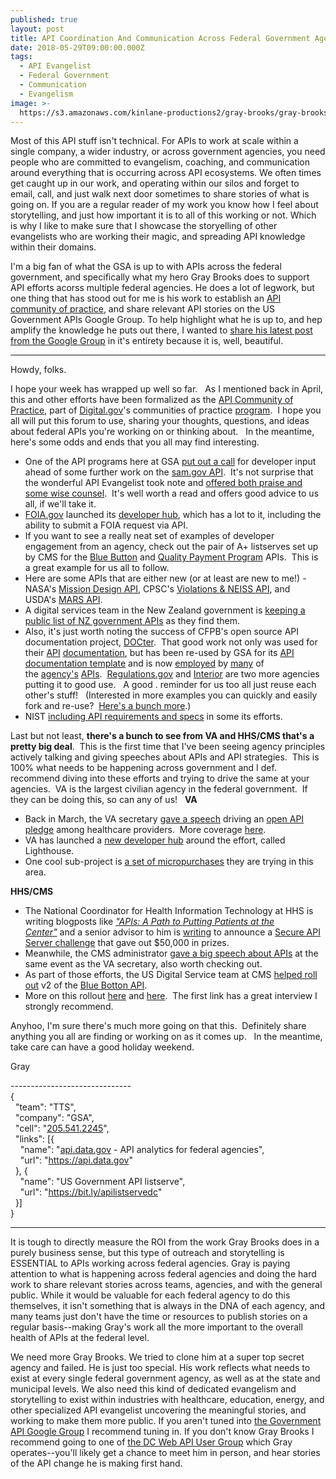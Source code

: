 ```yaml
---
published: true
layout: post
title: API Coordination And Communication Across Federal Government Agencies
date: 2018-05-29T09:00:00.000Z
tags:
  - API Evangelist
  - Federal Government
  - Communication
  - Evangelism
image: >-
  https://s3.amazonaws.com/kinlane-productions2/gray-brooks/gray-brooks-microphone.jpg
---
```

<p></p>Most of this API stuff isn't technical. For APIs to work at scale within a single company, a wider industry, or across government agencies, you need people who are committed to evangelism, coaching, and communication around everything that is occurring across API ecosystems. We often times get caught up in our work, and operating within our silos and forget to email, call, and just walk next door sometimes to share stories of what is going on. If you are a regular reader of my work you know how I feel about storytelling, and just how important it is to all of this working or not. Which is why I like to make sure that I showcase the storyelling of other evangelists who are working their magic, and spreading API knowledge within their domains.

I'm a big fan of what the GSA is up to with APIs across the federal government, and specifically what my hero Gray Brooks does to support API efforts acorss multiple federal agencies. He does a lot of legwork, but one thing that has stood out for me is his work to establish an [API community of practice](https://digital.gov/communities/apis/), and share relevant API stories on the US Government APIs Google Group. To help highlight what he is up to, and hep amplify the knowledge he puts out there, I wanted to [share his latest post from the Google Group](https://groups.google.com/forum/#!topic/us-government-apis/xQQvLajni08) in it's entirety because it is, well, beautiful.

-----

<p><span>Howdy, folks.&nbsp;&nbsp;</span></p>
<p>I hope your week has wrapped up well so far.&nbsp;&nbsp; As I mentioned back in April, this and other efforts have been formalized as the<span>&nbsp;</span><a href="https://digital.gov/communities/apis/">API Community of Practice</a>, part of<span>&nbsp;</span><a href="http://digital.gov/">Digital.gov</a>'s communities of practice<span>&nbsp;</span><a href="https://digital.gov/communities/">program</a>.&nbsp; I hope you all will put this forum to use, sharing your thoughts, questions, and ideas about federal APIs you're working on or thinking about.&nbsp;&nbsp; In the meantime, here's some odds and ends that you all may find interesting.&nbsp;&nbsp;</p>
<ul>
<li>One of the API programs here at GSA<span>&nbsp;</span><a href="https://www.nextgov.com/it-modernization/2018/05/gsa-needs-vendor-volunteers-test-fedbizopps-api/148136/">put out a call</a><span>&nbsp;</span>for developer input ahead of some further work on the<span>&nbsp;</span><a href="http://gsa.github.io/sam_api/sam/">sam.gov API</a>.&nbsp; It's not surprise that the wonderful API Evangelist took note and<span>&nbsp;</span><a href="https://apievangelist.com/2018/05/15/general-services-administration-gsa-needs-help-testing-their-fedbizopps-api/">offered both praise and some wise counsel</a>.&nbsp; It's well worth a read and offers good advice to us all, if we'll take it.&nbsp;</li>
<li><a href="http://foia.gov/">FOIA.gov</a><span>&nbsp;</span>launched its<span>&nbsp;</span><a href="https://www.foia.gov/developer/">developer hub</a>, which has a lot to it, including the ability to submit a FOIA request via API.&nbsp;&nbsp;</li>
<li>If you want to see a really neat set of examples of developer engagement from an agency, check out the pair of A+ listserves set up by CMS for the&nbsp;<a href="https://groups.google.com/forum/#!forum/developer-group-for-cms-blue-button-api">Blue Button</a>&nbsp;and&nbsp;<a href="https://groups.google.com/forum/#!forum/qpp-apis">Quality Payment Program</a>&nbsp;APIs.&nbsp; This is a great example for us all to follow.&nbsp;&nbsp;</li>
<li>Here are some APIs that are either new (or at least are new to me!) - NASA's&nbsp;<a href="https://ssd-api.jpl.nasa.gov/doc/mdesign.html">Mission Design API</a>,&nbsp;CPSC's<span>&nbsp;</span><a href="https://opendata.cpsc.gov/opendataApi/apidocs/api-guide">Violations &amp; NEISS API</a>, and USDA's<span>&nbsp;</span><a href="https://mymarketnews.ams.usda.gov/mars-api/getting-started">MARS API</a>.&nbsp;&nbsp;</li>
<li>A digital services team in the New Zealand government is<span>&nbsp;</span><a href="https://catalogue.data.govt.nz/dataset/apis-for-service-innovation">keeping a public list of NZ government APIs</a><span>&nbsp;</span>as they find them.&nbsp;&nbsp;</li>
<li>Also, it's just worth noting the success of CFPB's open source API documentation project,<span>&nbsp;</span><a href="http://cfpb.github.io/DOCter/">DOCter</a>.&nbsp; That good work not only was used for their<span>&nbsp;</span><a href="http://cfpb.github.io/api/ccdb/">API</a><span>&nbsp;</span><a href="http://cfpb.github.io/api/hmda/">documentation</a>, but has been re-used by GSA for its<span>&nbsp;</span><a href="https://gsa.github.io/api-documentation-template/api-docs/">API documentation template</a><span>&nbsp;</span>and is now<span>&nbsp;</span><a href="http://gsa.github.io/sam_api/sam/">employed</a><span>&nbsp;</span>by<span>&nbsp;</span><a href="http://gsa.github.io/eMuseum-API/">many</a><span>&nbsp;</span>of the<span>&nbsp;</span><a href="https://gsa.github.io/DSSAPIDocumentation/api-docs/">agency's</a><span>&nbsp;</span><a href="http://gsa.github.io/auctions_api/">APIs</a>.&nbsp;&nbsp;<a href="https://regulationsgov.github.io/developers/">Regulations.gov</a><span>&nbsp;</span>and<span>&nbsp;</span><a href="http://usinterior.github.io/doi-data-hub/pages/developers.html">Interior</a><span>&nbsp;</span>are two more agencies putting it to good use.&nbsp;&nbsp;&nbsp;A good . reminder for us too all just reuse each other's stuff!&nbsp; &nbsp;(Interested in more examples you can quickly and easily fork and re-use?&nbsp;&nbsp;<a href="https://api-all-the-x.18f.gov/pages/open_source_documentation/">Here's a bunch more</a>.)&nbsp;</li>
<li>NIST<span>&nbsp;</span><a href="https://www.nist.gov/sites/default/files/documents/2018/04/16/frvt_morph_api_v0.4.pdf">including API requirements and specs</a><span>&nbsp;</span>in some its efforts.&nbsp;&nbsp;</li>
</ul>
<p>Last but not least,<span>&nbsp;</span><strong>there's a bunch to see from VA and HHS/CMS that's a pretty big deal</strong>.&nbsp; This is the first time that I've been seeing agency principles actively talking and giving speeches about APIs and API strategies.&nbsp; This is 100% what needs to be happening across government and I def. recommend diving into these efforts and trying to drive the same at your agencies.&nbsp; VA is the largest civilian agency in the federal government.&nbsp; If they can be doing this, so can any of us!&nbsp;&nbsp; <strong>VA</strong></p>
<ul>
<li>Back in March, the VA secretary<span>&nbsp;</span><a href="https://www.va.gov/opa/pressrel/pressrelease.cfm?id=4022">gave a speech</a><span>&nbsp;</span>driving an<span>&nbsp;</span><a href="https://www.oit.va.gov/developer/pledge.cfm">open API pledge</a><span>&nbsp;</span>among healthcare providers.&nbsp; More coverage<span>&nbsp;</span><a href="https://www.healthcare-informatics.com/news-item/mobile/va-vows-join-api-movement?utm_source=feedburner&amp;utm_medium=feed&amp;utm_campaign=Feed%3A+healthcare-informatics+%28Healthcare+Informatics%29">here</a>.&nbsp;&nbsp;</li>
<li>VA has launched a<span>&nbsp;</span><a href="https://www.oit.va.gov/developer/">new developer hub</a><span>&nbsp;</span>around the effort, called Lighthouse.&nbsp;&nbsp;</li>
<li>One cool sub-project is<span>&nbsp;</span><a href="https://www.oit.va.gov/developer/micropurchasing/">a set of micropurchases</a><span>&nbsp;</span>they are trying in this area.&nbsp;&nbsp;</li>
</ul>
<p><strong>HHS/CMS</strong></p>
<ul>
<li>The&nbsp;National Coordinator for Health Information Technology at HHS is writing blogposts like<span>&nbsp;</span><em><a href="https://www.healthit.gov/buzz-blog/interoperability/apis-path-putting-patients-center/">"APIs: A Path to Putting Patients at the Center"</a>&nbsp;</em>and a senior advisor to him is<span>&nbsp;</span><a href="https://www.healthit.gov/buzz-blog/interoperability/get-ready-for-a-showdown/">writing</a><span>&nbsp;</span>to announce a<span>&nbsp;</span><a href="https://www.cccinnovationcenter.com/challenges/secure-api-server-showdown-challenge/">Secure API Server challenge</a><span>&nbsp;</span>that gave out $50,000 in prizes.&nbsp;&nbsp;</li>
<li>Meanwhile, the CMS administrator<span>&nbsp;</span><a href="http://www.healthcareitnews.com/news/seema-verma-rolls-out-new-cms-interoperability-initiatives-himss18">gave a big speech about APIs</a>&nbsp;at the same event as the VA secretary, also worth checking out.&nbsp;&nbsp;</li>
<li>As part of those efforts, the US Digital Service team at CMS<span>&nbsp;</span><a href="https://medium.com/the-u-s-digital-service/blue-button-api-c1b47ff8c464">helped roll out</a><span>&nbsp;</span>v2 of the<span>&nbsp;</span><a href="https://bluebutton.cms.gov/">Blue Botton API</a>.&nbsp;&nbsp;</li>
<li>More on this rollout<span>&nbsp;</span><a href="https://www.programmableweb.com/news/us-digital-service-launches-v2-blue-button-api-to-ease-flow-medicare-data/interview/2018/05/01">here</a>&nbsp;and&nbsp;<a href="https://www.fedscoop.com/embargoed-new-digital-service-team-cms-blue-button-2-0-medicare-claims-data-api/">here</a>.&nbsp; The first link has a great interview I strongly recommend.&nbsp;&nbsp;</li>
</ul>
<p>Anyhoo, I'm sure there's much more going on that this.&nbsp; Definitely share anything you all are finding or working on as it comes up.&nbsp;&nbsp; In the meantime, take care can have a good holiday weekend.&nbsp;&nbsp;</p>
<p>Gray&nbsp;</p>
<p>------------------------------ <br /><span>{</span><br /><span>&nbsp; "team": "TTS",</span><br /><span>&nbsp; "company": "GSA",</span><br /><span>&nbsp; "cell": "</span><a href="tel:205.541.2245">205.541.2245</a><span>",</span><br /><span>&nbsp; "links": [{</span><br /><span>&nbsp;&nbsp;&nbsp; "name": "<a href="http://api.data.gov/">api.data.gov</a><span>&nbsp;</span>- API analytics for federal agencies",</span><br /><span>&nbsp;&nbsp;&nbsp; "url": "</span><a href="https://api.data.gov/">https://api.data.gov</a><span>"</span><br /><span>&nbsp; }, {</span><br /><span>&nbsp;&nbsp;&nbsp; "name": "US Government&nbsp;</span><span>API</span><span>&nbsp;listserve",</span><br /><span>&nbsp;&nbsp;&nbsp; "url": "</span><a href="https://bit.ly/apilistservedc">https://bit.ly/apilistservedc</a><span>"</span><br /><span>&nbsp; }]</span><br /><span>}</span></p>

-----

It is tough to directly measure the ROI from the work Gray Brooks does in a purely business sense, but this type of outreach and storytelling is ESSENTIAL to APIs working across federal agencies. Gray is paying attention to what is happening across federal agencies and doing the hard work to share relevant stories across teams, agencies, and with the general public. While it would be valuable for each federal agency to do this themselves, it isn't something that is always in the DNA of each agency, and many teams just don't have the time or resources to publish stories on a regular basis--making Gray's work all the more important to the overall health of APIs at the federal level.

We need more Gray Brooks. We tried to clone him at a super top secret agency and failed. He is just too special. His work reflects what needs to exist at every single federal government agency, as well as at the state and municipal levels. We also need this kind of dedicated evangelism and storytelling to exist within industries with healthcare, education, energy, and other specialized API evangelist uncovering the meaningful stories, and working to make them more public. If you aren't tuned into [the Government API Google Group](https://groups.google.com/forum/#!forum/us-government-apis) I recommend tuning in. If you don't know Gray Brooks I recommend going to one of [the DC Web API User Group](https://www.meetup.com/DC-Web-API-User-Group/) which Gray operates--you'll likely get a chance to meet him in person, and hear stories of the API change he is making first hand.
